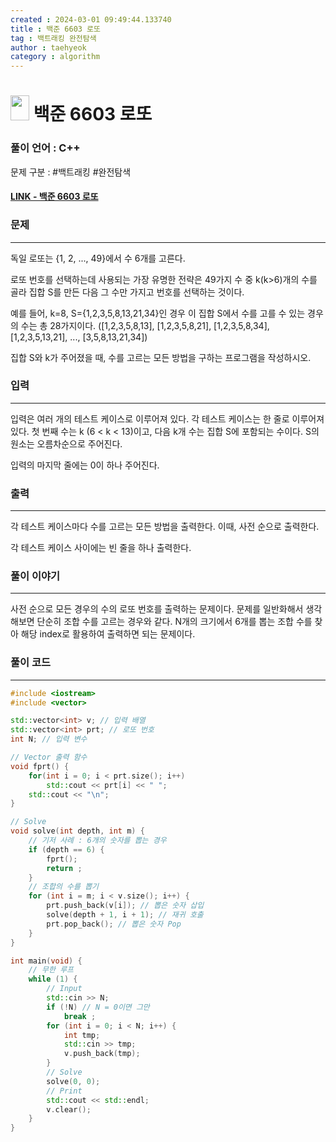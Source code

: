 ```yaml
---
created : 2024-03-01 09:49:44.133740
title : 백준 6603 로또
tag : 백트래킹 완전탐색
author : taehyeok
category : algorithm
---
```

# <img src="https://d2gd6pc034wcta.cloudfront.net/tier/9.svg" width="30" height="40"> 백준 6603 로또


### 풀이 언어 : C++

문제 구분 : #백트래킹 #완전탐색
#### [LINK - 백준 6603 로또](https://www.acmicpc.net/problem/6603)

### 문제

<hr>


독일 로또는 {1, 2, ..., 49}에서 수 6개를 고른다.

로또 번호를 선택하는데 사용되는 가장 유명한 전략은 49가지 수 중 k(k>6)개의 수를 골라 집합 S를 만든 다음 그 수만 가지고 번호를 선택하는 것이다.

예를 들어, k=8, S={1,2,3,5,8,13,21,34}인 경우 이 집합 S에서 수를 고를 수 있는 경우의 수는 총 28가지이다. ([1,2,3,5,8,13], [1,2,3,5,8,21], [1,2,3,5,8,34], [1,2,3,5,13,21], ..., [3,5,8,13,21,34])

집합 S와 k가 주어졌을 때, 수를 고르는 모든 방법을 구하는 프로그램을 작성하시오.


### 입력

<hr>


입력은 여러 개의 테스트 케이스로 이루어져 있다. 각 테스트 케이스는 한 줄로 이루어져 있다. 첫 번째 수는 k (6 < k < 13)이고, 다음 k개 수는 집합 S에 포함되는 수이다. S의 원소는 오름차순으로 주어진다.

입력의 마지막 줄에는 0이 하나 주어진다. 
### 출력

<hr>


각 테스트 케이스마다 수를 고르는 모든 방법을 출력한다. 이때, 사전 순으로 출력한다.

각 테스트 케이스 사이에는 빈 줄을 하나 출력한다.
### 풀이 이야기

<hr>


사전 순으로 모든 경우의 수의 로또 번호를 출력하는 문제이다. 문제를 일반화해서 생각해보면 단순히 조합 수를 고르는 경우와 같다. N개의 크기에서 6개를 뽑는 조합 수를 찾아 해당 index로 활용하여 출력하면 되는 문제이다.

### 풀이 코드

<hr>


``` c++
#include <iostream>
#include <vector>

std::vector<int> v; // 입력 배열
std::vector<int> prt; // 로또 번호
int N; // 입력 변수

// Vector 출력 함수
void fprt() {
    for(int i = 0; i < prt.size(); i++)
        std::cout << prt[i] << " ";
    std::cout << "\n";
}

// Solve
void solve(int depth, int m) {
    // 기저 사례 : 6개의 숫자를 뽑는 경우
    if (depth == 6) {
        fprt();
        return ;
    }
    // 조합의 수를 뽑기
    for (int i = m; i < v.size(); i++) {
        prt.push_back(v[i]); // 뽑은 숫자 삽입
        solve(depth + 1, i + 1); // 재귀 호출
        prt.pop_back(); // 뽑은 숫자 Pop
    }
}

int main(void) {
    // 무한 루프
    while (1) {
        // Input
        std::cin >> N;
        if (!N) // N = 0이면 그만
            break ;
        for (int i = 0; i < N; i++) {
            int tmp;
            std::cin >> tmp;
            v.push_back(tmp);
        }
        // Solve
        solve(0, 0);
        // Print
        std::cout << std::endl;
        v.clear();
    }
}
```
